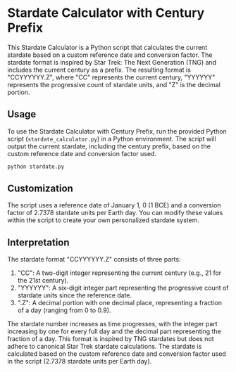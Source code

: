 # Stardate Calculator with Century Prefix

This Stardate Calculator is a Python script that calculates the current stardate based on a custom reference date and conversion factor. The stardate format is inspired by Star Trek: The Next Generation (TNG) and includes the current century as a prefix. The resulting format is "CCYYYYYY.Z", where "CC" represents the current century, "YYYYYY" represents the progressive count of stardate units, and "Z" is the decimal portion.

## Usage

To use the Stardate Calculator with Century Prefix, run the provided Python script (`stardate_calculator.py`) in a Python environment. The script will output the current stardate, including the century prefix, based on the custom reference date and conversion factor used.

```bash
python stardate.py
```

## Customization

The script uses a reference date of January 1, 0 (1 BCE) and a conversion factor of 2.7378 stardate units per Earth day. You can modify these values within the script to create your own personalized stardate system.

## Interpretation

The stardate format "CCYYYYYY.Z" consists of three parts:

1. "CC": A two-digit integer representing the current century (e.g., 21 for the 21st century).
2. "YYYYYY": A six-digit integer part representing the progressive count of stardate units since the reference date.
3. ".Z": A decimal portion with one decimal place, representing a fraction of a day (ranging from 0 to 0.9).

The stardate number increases as time progresses, with the integer part increasing by one for every full day and the decimal part representing the fraction of a day. This format is inspired by TNG stardates but does not adhere to canonical Star Trek stardate calculations. The stardate is calculated based on the custom reference date and conversion factor used in the script (2.7378 stardate units per Earth day).
